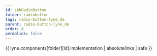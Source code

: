 ```yaml
---
id: sbbRadioButton
folder: radiobutton
tags: radio-button-lyne_de
parent: radio-button-lyne_de
order: 4
permalink: false  
---
```

{{ lyne.components[folder][id].implementation | absolutelinks | safe }}


